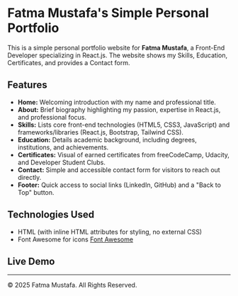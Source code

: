 # Fatma Mustafa's Simple Personal Portfolio

This is a simple personal portfolio website for **Fatma Mustafa**, a Front-End Developer specializing in React.js. The website shows my Skills, Education, Certificates, and provides a Contact form.

## Features

- **Home:** Welcoming introduction with my name and professional title.
- **About:** Brief biography highlighting my passion, expertise in React.js, and professional focus.
- **Skills:** Lists core front-end technologies (HTML5, CSS3, JavaScript) and frameworks/libraries (React.js, Bootstrap, Tailwind CSS).
- **Education:** Details academic background, including degrees, institutions, and achievements.
- **Certificates:** Visual of earned certificates from freeCodeCamp, Udacity, and Developer Student Clubs.
- **Contact:** Simple and accessible contact form for visitors to reach out directly.
- **Footer:** Quick access to social links (LinkedIn, GitHub) and a "Back to Top" button.

## Technologies Used

- HTML (with inline HTML attributes for styling, no external CSS)
- Font Awesome for icons [Font Awesome](https://fontawesome.com/v4.7.0/)


## Live Demo



---

© 2025 Fatma Mustafa. All Rights Reserved.
